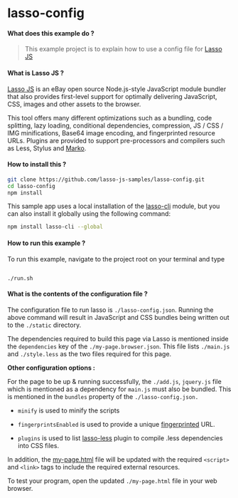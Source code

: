 # lasso-config

#### What does this example do ?

> This example project is to explain how to use a config file for [Lasso JS](https://github.com/lasso-js/lasso)

#### What is Lasso JS ?

[Lasso JS](https://github.com/lasso-js/lasso) is an eBay open source Node.js-style JavaScript module bundler that also provides first-level support for optimally delivering JavaScript, CSS, images and other assets to the browser.

This tool offers many different optimizations such as a bundling, code splitting, lazy loading, conditional dependencies, compression, JS / CSS / IMG minifications, Base64 image encoding, and fingerprinted resource URLs. Plugins are provided to support pre-processors and compilers such as Less, Stylus and [Marko](http://markojs.com).

#### How to install this ?

```bash
git clone https://github.com/lasso-js-samples/lasso-config.git
cd lasso-config
npm install
```

This sample app uses a local installation of the [lasso-cli](https://github.com/lasso-js/lasso-cli) module, but you can also install it globally using the following command:

```bash
npm install lasso-cli --global
```

#### How to run this example ?

To run this example, navigate to the project root on your terminal and type

```````````

./run.sh
```````````

#### What is the contents of the configuration file ?

The configuration file to run lasso is `./lasso-config.json`.
Running the above command will result in JavaScript and CSS bundles being written out to the `./static` directory.

The dependencies required to build this page via Lasso is mentioned inside the `dependencies` key of the `./my-page.browser.json`. This file lists `./main.js` and `./style.less` as the two files required for this page.

**Other configuration options :**

For the page to be up & running successfully, the `./add.js`, `jquery.js` file which is mentioned as a dependency for `main.js` must also be bundled. This is mentioned in the `bundles` property of the `./lasso-config.json.`

* `minify` is used to minify the scripts

* `fingerprintsEnabled` is used to provide a unique [fingerprinted](https://developers.google.com/web/fundamentals/performance/optimizing-content-efficiency/http-caching) URL.

* `plugins` is used to list [lasso-less](https://github.com/lasso-js/lasso-less) plugin to compile .less dependencies into CSS files.

In addition, the [my-page.html](https://github.com/lasso-js-samples/lasso-config/blob/master/my-page.html) file will be updated with the required `<script>` and `<link>` tags to include the required external resources.

To test your program, open the updated `./my-page.html` file in your web browser.
